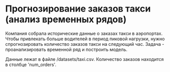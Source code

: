 # Прогнозирование заказов такси (анализ временных рядов)

Компания собрала исторические данные о заказах такси в аэропортах. Чтобы привлекать больше водителей в период пиковой нагрузки, нужно спрогнозировать количество заказов такси на следующий час.
Задача - проанализировать временной ряд и построить модель.

Данные лежат в файле /datasets/taxi.csv.
Количество заказов находится в столбце 'num_orders'.
